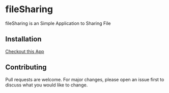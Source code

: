 # fileSharing

fileSharing is an Simple Application to Sharing File 

## Installation

[Checkout this App](https://sharingapp007.herokuapp.com/ "Github home")

## Contributing
Pull requests are welcome. For major changes, please open an issue first to discuss what you would like to change.
